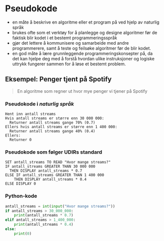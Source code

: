 # Pseudokode

- en måte å beskrive en algoritme eller et program på ved hjelp av naturlig språk
- brukes ofte som et verktøy for å planlegge og designe algoritmer før de faktisk blir kodet i et bestemt programmeringsspråk
- gjør det lettere å kommunisere og samarbeide med andre programmerere, samt å teste og feilsøke algoritmer før de blir kodet.
- en god måte å lære grunnleggende programmeringskonsepter på, da det kan hjelpe deg med å forstå hvordan ulike instruksjoner og logiske uttrykk fungerer sammen for å løse et bestemt problem.

## Eksempel: Penger tjent på Spotify

> En algoritme som regner ut hvor mye penger vi tjener på Spotify

### Pseudokode i *naturlig språk*

```pseudo
Hent inn antall streams
Hvis antall streams er større enn 30 000 000:
  Returner antall streams gange 70% (0.7)
Ellers hvis antall streams er større enn 1 400 000:
  Returner antall streams gange 40% (0.4)
Ellers:
  Returner 0
```

### Pseudokode som følger UDIRs standard

```pseudo
SET antall_streams TO READ "Hvor mange streams?"
IF antall_streams GREATER THAN 30 000 000
  THEN DISPLAY antall_streams * 0.7
ELSE IF antall_streams GREATER THAN 1 400 000
    THEN DISPLAY antall_streams * 0.4
ELSE DISPLAY 0
```

### Python-kode

```python
antall_streams = int(input("Hvor mange streams?"))
if antall_streams > 30_000_000:
    print(antall_streams * 0.7)
elif antall_streams > 1_400_000:
    print(antall_streams * 0.4)
else:
    print(0)
```
